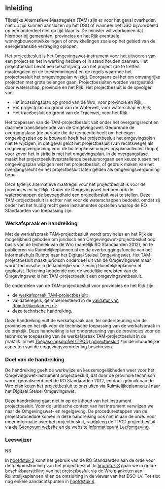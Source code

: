 ## Inleiding

Tijdelijke Alternatieve Maatregelen (TAM) zijn er voor het geval overheden niet op tijd kunnen aansluiten op het DSO of wanneer het DSO bijvoorbeeld op een onderdeel niet op tijd klaar is. De minister wil voorkomen dat hierdoor bij gemeenten, provincies en het Rijk eventuele woningbouwontwikkelingen of ontwikkelingen zoals op het gebied van de energietransitie vertraging oplopen. 

Het projectbesluit is het Omgevingswet-instrument voor het uitvoeren van een project en het in werking hebben of in stand houden daarvan. Het projectbesluit bevat een beschrijving van het project (de te treffen maatregelen en de toestemmingen) en de regels waarmee het projectbesluit het omgevingsplan wijzigt. Doorgaans zal het om omvangrijke projecten met grote belangen gaan. Projectbesluiten worden vastgesteld door waterschap, provincie en het Rijk. Het projectbesluit is de opvolger van:
-	Het inpassingsplan op grond van de Wro, voor provincie en Rijk; 
-	Het projectplan op grond van de Waterwet, voor waterschap en Rijk;
-	Het tracébesluit op grond van de Tracéwet, voor het Rijk.

Het toepassen van de TAM-projectbesluit valt onder het overgangsrecht en daarmee transitieperiode van de Omgevingswet. Gedurende de overgangsfase (de periode die de gemeente heeft om het eigen omgevingsplan op te bouwen) hoeft het projectbesluit het omgevingsplan niet te wijzigen, in dat geval geldt het projectbesluit (van rechtswege) als omgevingsvergunning voor de buitenplanse omgevingsplanactiviteit (bopa) voor zover het in strijd is met het omgevingsplan. In de overgangsfase maakt het projectbesluitvaststellende bestuursorgaan een keuze tussen het omgevingsplan wijzigen met het projectbesluit, of gebruik maken van het overgangsrecht en het projectbesluit laten gelden als omgevingsvergunning bopa.

Deze tijdelijk alternatieve maatregel voor het projectbesluit is voor de provincies en het Rijk. Onder de Omgevingswet hebben ook de waterschappen de bevoegdheid een projectbesluit vast te stellen. Deze TAM-projectbesluit is echter niet voor de waterschappen bedoeld, omdat zij onder het het huidig recht geen instrumenten opstellen waarop de RO Standaarden van toepassing zijn.

### Werkafspraak en handreiking

Met de werkafspraak TAM-projectbesluit wordt provincies en het Rijk de mogelijkheid geboden om juridisch een Omgevingswet-projectbesluit oop basis van de techniek van de Wro (namelijk RO Standaarden 2012), en te publiceren via Ruimtelijkeplannen.nl en de overbruggingsfunctie van het Informatiehuis Ruimte naar het Digitaal Stelsel Omgevingswet. Het TAM-projectbesluit maakt juridisch onderdeel uit van de Omgevingswet maar wordt technische in de  landelijke voorziening Ruimtelijkeplannen.nl geplaatst. Rekening houdende met de wettelijke vereisten van de Omgevingswet is het TAM-projectbesluit een omgevingswetbesluit.

De onderdelen van de TAM-projectbesluit voor provincies en het Rijk zijn: 
- de [werkafspraak TAM-projectbesluit](https://docs.geostandaarden.nl/ro/waTAMpbesluit/);
- validatieregels, geimplementeerd in de [validator van Ruimtelijkeplannen.nl](https://www.ruimtelijkeplannen.nl/validator/);
- deze technische handreiking.

Deze handreiking vult de werkafspraak aan, ter ondersteuning van de provincies en het rijk voor de technische toepassing van de werkafspraak in de praktijk. Deze handreiking is ter ondersteuning van de provincies voor de technische toepassing van de werkafspraak TAM-projectbesluit in de praktijk. In het [Toepassingsprofiel (TPOD) projectbesluit](https://geonovum.github.io/TPOD/TPOD%20Projectbesluit/TPOD_Projectbesluit_v3.0.0.pdf) zijn de inhoudelijke aspecten van de omgevingsverordening beschreven. 


### Doel van de handreiking

De handreiking geeft de werkwijze en keuzemogelijkheden weer voor het Omgevingswet-instrument projectbesluit, dat door de provincie technisch wordt gerealiseerd met de RO Standaarden 2012, en door gebruik van de Wro plan keten het projectbesluit te ontsluiten via Ruimtelijkeplannen.nl naar het Digitaal Stelsel Omgevingswet.  

Deze handreiking gaat niet in op de inhoud van het instrument projectbesluit. Voor de juridische context van het intrument verwijzen we naar de Omgevingswet- en regelgeving. De procedurestappen van de projectprocedure komen in deze handreiking ook niet in aan de orde. Voor meer informatie over het projectbesluit, raadpleeg de TPOD projectbesluit via de [Geonovum website](https://www.geonovum.nl/geo-standaarden/omgevingswet/STOPTPOD) en de website [Informatiepunt Leefomgeving](https://iplo.nl/regelgeving/instrumenten/projectbesluit/). 


### Leeswijzer

NB

In [hoofdstuk 2](#wijzigingsbesluit-projectbesluit) komt het gebruik van de RO Standaarden aan de orde voor de toekomstkoming van het projectbesluit. In [hoofdtuk 3](#publiceren) gaan we in op de beschikbaarstelling van het projectbesluit via de Wro planketen aan Ruimtelijkeplannen.nl en de ontsluiting in de viewer van het DSO-LV. Tot slot nog enkele aandachtspunten in [hoofdstuk 4](#aandachtspunten). 

